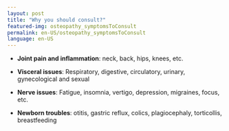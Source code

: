 ```yaml
---
layout: post
title: "Why you should consult?"
featured-img: osteopathy_symptomsToConsult
permalink: en-US/osteopathy_symptomsToConsult
language: en-US
---
```

- **Joint pain and inflammation**: neck, back, hips, knees, etc.

- **Visceral issues**:  Respiratory, digestive, circulatory, urinary, gynecological 
and sexual

- **Nerve issues**: Fatigue, insomnia, vertigo, depression, migraines, focus, etc.

- **Newborn troubles**: otitis, gastric reflux, colics, plagiocephaly, torticollis, breastfeeding
